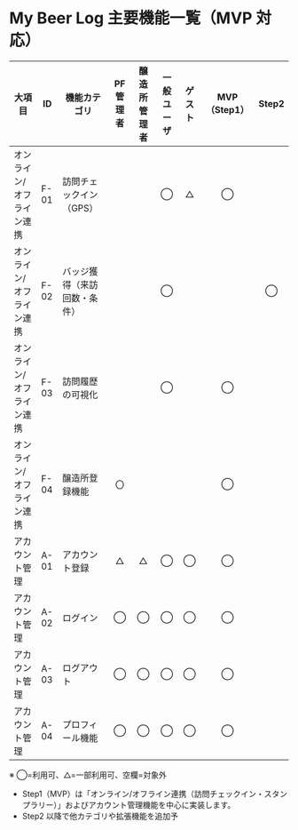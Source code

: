 # My Beer Log 主要機能一覧（MVP 対応）

| 大項目                    | ID   | 機能カテゴリ                 | PF 管理者 | 醸造所管理者 | 一般ユーザ | ゲスト | MVP（Step1） | Step2 |
| ------------------------- | ---- | ---------------------------- | :-------: | :----------: | :--------: | :----: | :----------: | :---: |
| オンライン/オフライン連携 | F-01 | 訪問チェックイン（GPS）      |           |              |     ◯      |   △    |      ◯       |       |
| オンライン/オフライン連携 | F-02 | バッジ獲得（来訪回数・条件） |           |              |     ◯      |        |              |   ◯   |
| オンライン/オフライン連携 | F-03 | 訪問履歴の可視化             |           |              |     ◯      |        |      ◯       |       |
| オンライン/オフライン連携 | F-04 | 醸造所登録機能               |    〇     |              |            |        |      ◯       |       |
| アカウント管理            | A-01 | アカウント登録               |     △     |      △       |     ◯      |   ◯    |      ◯       |       |
| アカウント管理            | A-02 | ログイン                     |     ◯     |      ◯       |     ◯      |   ◯    |      ◯       |       |
| アカウント管理            | A-03 | ログアウト                   |     ◯     |      ◯       |     ◯      |   ◯    |      ◯       |       |
| アカウント管理            | A-04 | プロフィール機能             |     ◯     |      ◯       |     ◯      |   ◯    |      ◯       |       |

※ ◯=利用可、△=一部利用可、空欄=対象外

- Step1（MVP）は「オンライン/オフライン連携（訪問チェックイン・スタンプラリー）」およびアカウント管理機能を中心に実装します。
- Step2 以降で他カテゴリや拡張機能を追加予
